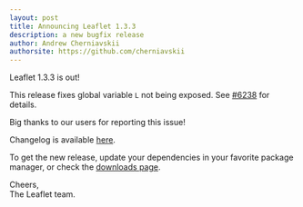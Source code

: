 ```yaml
---
layout: post
title: Announcing Leaflet 1.3.3
description: a new bugfix release
author: Andrew Cherniavskii
authorsite: https://github.com/cherniavskii
---
```


Leaflet 1.3.3 is out!

This release fixes global variable `L` not being exposed. See [#6238](https://github.com/Leaflet/Leaflet/issues/6238) for details.

Big thanks to our users for reporting this issue!

Changelog is available [here](https://github.com/Leaflet/Leaflet/blob/main/CHANGELOG.md).

To get the new release, update your dependencies in your favorite package manager, or check the [downloads page](https://leafletjs.com/download.html).

Cheers,<br>
The Leaflet team.
